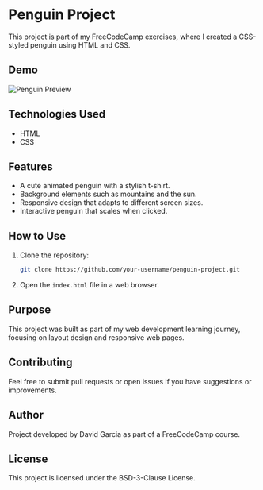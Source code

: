 # Penguin Project

This project is part of my FreeCodeCamp exercises, where I created a CSS-styled penguin using HTML and CSS.

## Demo

![Penguin Preview](insert_image_url_here)

## Technologies Used

- HTML
- CSS

## Features

- A cute animated penguin with a stylish t-shirt.
- Background elements such as mountains and the sun.
- Responsive design that adapts to different screen sizes.
- Interactive penguin that scales when clicked.

## How to Use

1. Clone the repository:
   ```bash
   git clone https://github.com/your-username/penguin-project.git
   ```
2. Open the `index.html` file in a web browser.

## Purpose

This project was built as part of my web development learning journey, focusing on layout design and responsive web pages.

## Contributing
Feel free to submit pull requests or open issues if you have suggestions or improvements.

## Author

Project developed by David Garcia as part of a FreeCodeCamp course.

## License

This project is licensed under the BSD-3-Clause License.
```

